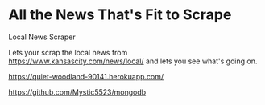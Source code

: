 # All the News That's Fit to Scrape

Local News Scraper

Lets your scrap the local news from https://www.kansascity.com/news/local/ and lets you see what's going on.

https://quiet-woodland-90141.herokuapp.com/

https://github.com/Mystic5523/mongodb